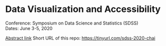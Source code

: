 # Data Visualization and Accessibility

Conference: Symposium on Data Science and Statistics (SDSS)  
Dates: June 3-5, 2020  

[Abstract link](https://ww2.amstat.org/meetings/sdss/2020/onlineprogram/AbstractDetails.cfm?AbstractID=308226)
Short URL of this repo: https://tinyurl.com/sdss-2020-chai
